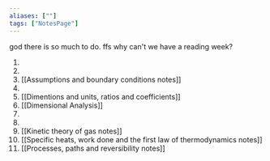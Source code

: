 ```yaml
---
aliases: [""]
tags: ["NotesPage"]
---
```


god there is so much to do. ffs why can't we have a reading week?

1) 
2) 
3) [[Assumptions and boundary conditions notes]]
4) 
5) [[Dimentions and units, ratios and coefficients]]
6) [[Dimensional Analysis]]
7) 
8) 
9) [[Kinetic theory of gas notes]]
10) [[Specific heats, work done and the first law of thermodynamics notes]]
11) [[Processes, paths and reversibility notes]]